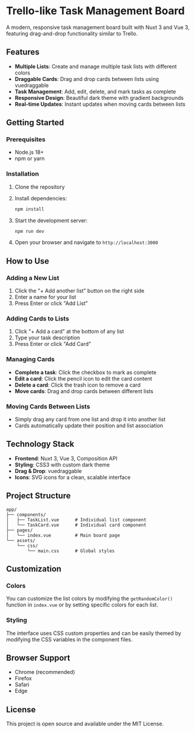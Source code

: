 # Trello-like Task Management Board

A modern, responsive task management board built with Nuxt 3 and Vue 3, featuring drag-and-drop functionality similar to Trello.

## Features

- **Multiple Lists**: Create and manage multiple task lists with different colors
- **Draggable Cards**: Drag and drop cards between lists using vuedraggable
- **Task Management**: Add, edit, delete, and mark tasks as complete
- **Responsive Design**: Beautiful dark theme with gradient backgrounds
- **Real-time Updates**: Instant updates when moving cards between lists

## Getting Started

### Prerequisites

- Node.js 18+
- npm or yarn

### Installation

1. Clone the repository
2. Install dependencies:

   ```bash
   npm install
   ```

3. Start the development server:

   ```bash
   npm run dev
   ```

4. Open your browser and navigate to `http://localhost:3000`

## How to Use

### Adding a New List

1. Click the "+ Add another list" button on the right side
2. Enter a name for your list
3. Press Enter or click "Add List"

### Adding Cards to Lists

1. Click "+ Add a card" at the bottom of any list
2. Type your task description
3. Press Enter or click "Add Card"

### Managing Cards

- **Complete a task**: Click the checkbox to mark as complete
- **Edit a card**: Click the pencil icon to edit the card content
- **Delete a card**: Click the trash icon to remove a card
- **Move cards**: Drag and drop cards between different lists

### Moving Cards Between Lists

- Simply drag any card from one list and drop it into another list
- Cards automatically update their position and list association

## Technology Stack

- **Frontend**: Nuxt 3, Vue 3, Composition API
- **Styling**: CSS3 with custom dark theme
- **Drag & Drop**: vuedraggable
- **Icons**: SVG icons for a clean, scalable interface

## Project Structure

```
app/
├── components/
│   ├── TaskList.vue      # Individual list component
│   └── TaskCard.vue      # Individual card component
├── pages/
│   └── index.vue         # Main board page
└── assets/
    └── css/
        └── main.css      # Global styles
```

## Customization

### Colors

You can customize the list colors by modifying the `getRandomColor()` function in `index.vue` or by setting specific colors for each list.

### Styling

The interface uses CSS custom properties and can be easily themed by modifying the CSS variables in the component files.

## Browser Support

- Chrome (recommended)
- Firefox
- Safari
- Edge

## License

This project is open source and available under the MIT License.
